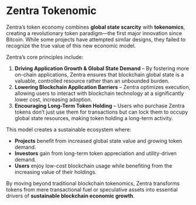 # Zentra Tokenomic

Zentra’s token economy combines **global state scarcity** with **tokenomics**, creating a revolutionary token paradigm—the first major innovation since Bitcoin. While some projects have attempted similar designs, they failed to recognize the true value of this new economic model.

Zentra’s core principles include:

1. **Driving Application Growth & Global State Demand** – By fostering more on-chain applications, Zentra ensures that blockchain global state is a valuable, controlled resource rather than an unbounded burden.
2. **Lowering Blockchain Application Barriers** – Zentra optimizes execution, allowing users to interact with blockchain technology at a significantly lower cost, increasing adoption.
3. **Encouraging Long-Term Token Holding** – Users who purchase Zentra tokens don’t just use them for transactions but can lock them to occupy global state resources, making token holding a long-term activity.

This model creates a sustainable ecosystem where:

* **Projects** benefit from increased global state value and growing token demand.
* **Investors** gain from long-term token appreciation and utility-driven demand.
* **Users** enjoy low-cost blockchain usage while benefiting from the increasing value of their holdings.

By moving beyond traditional blockchain tokenomics, Zentra transforms tokens from mere transactional fuel or speculative assets into essential drivers of **sustainable blockchain economic growth**.

